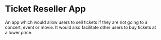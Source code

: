 # Ticket Reseller App

An app which would allow users to sell tickets if they are not going to a concert, event or movie. It would also facilitate other users to buy tickets at a lower price.